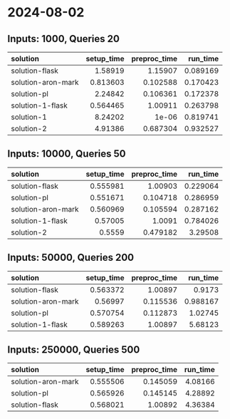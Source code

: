 # 2024-08-02

## Inputs: 1000, Queries 20

| solution           |   setup_time |   preproc_time |   run_time |
|:-------------------|-------------:|---------------:|-----------:|
| solution-flask     |     1.58919  |       1.15907  |   0.089169 |
| solution-aron-mark |     0.813603 |       0.102588 |   0.170423 |
| solution-pl        |     2.24842  |       0.106361 |   0.172378 |
| solution-1-flask   |     0.564465 |       1.00911  |   0.263798 |
| solution-1         |     8.24202  |       1e-06    |   0.819741 |
| solution-2         |     4.91386  |       0.687304 |   0.932527 |

## Inputs: 10000, Queries 50

| solution           |   setup_time |   preproc_time |   run_time |
|:-------------------|-------------:|---------------:|-----------:|
| solution-flask     |     0.555981 |       1.00903  |   0.229064 |
| solution-pl        |     0.551671 |       0.104718 |   0.286959 |
| solution-aron-mark |     0.560969 |       0.105594 |   0.287162 |
| solution-1-flask   |     0.57005  |       1.0091   |   0.784026 |
| solution-2         |     0.5559   |       0.479182 |   3.29508  |

## Inputs: 50000, Queries 200

| solution           |   setup_time |   preproc_time |   run_time |
|:-------------------|-------------:|---------------:|-----------:|
| solution-flask     |     0.563372 |       1.00897  |   0.9173   |
| solution-aron-mark |     0.56997  |       0.115536 |   0.988167 |
| solution-pl        |     0.570754 |       0.112873 |   1.02745  |
| solution-1-flask   |     0.589263 |       1.00897  |   5.68123  |

## Inputs: 250000, Queries 500

| solution           |   setup_time |   preproc_time |   run_time |
|:-------------------|-------------:|---------------:|-----------:|
| solution-aron-mark |     0.555506 |       0.145059 |    4.08166 |
| solution-pl        |     0.565926 |       0.145145 |    4.28892 |
| solution-flask     |     0.568021 |       1.00892  |    4.36384 |